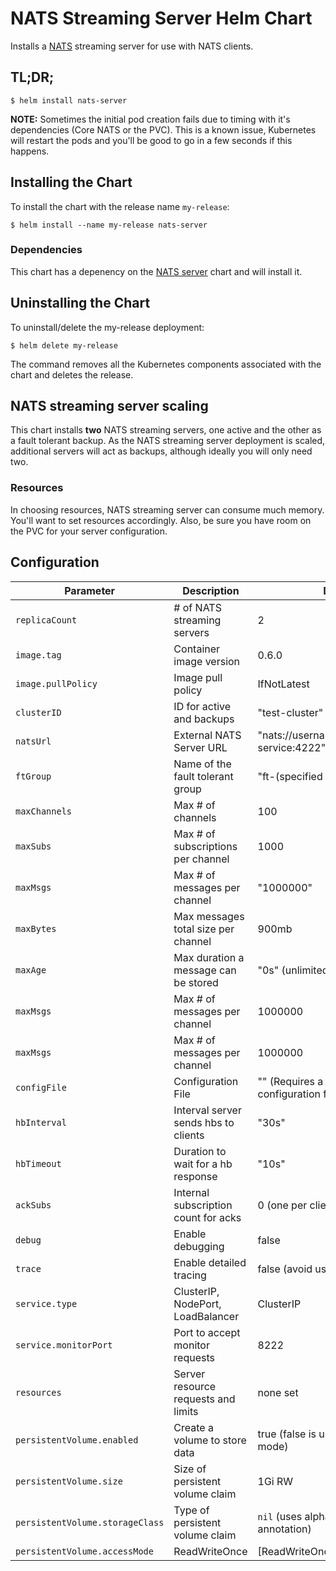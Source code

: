 # NATS Streaming Server Helm Chart

Installs a [NATS](http://nats.io/) streaming server for use with NATS clients.

## TL;DR;

```console
$ helm install nats-server
```

**NOTE:**  Sometimes the initial pod creation fails due to timing with it's dependencies (Core NATS or the PVC).  This is a known issue,
Kubernetes will restart the pods and you'll be good to go in a few seconds if this happens.

## Installing the Chart

To install the chart with the release name `my-release`:

```console
$ helm install --name my-release nats-server
```

### Dependencies

This chart has a depenency on the [NATS server](../nats-server) chart and will install it.

## Uninstalling the Chart

To uninstall/delete the my-release deployment:

```console
$ helm delete my-release
```

The command removes all the Kubernetes components associated with the chart and deletes the release.

## NATS streaming server scaling

This chart installs **two** NATS streaming servers, one active and the other as a fault tolerant backup.  As the NATS streaming server deployment is scaled, additional servers will act as backups, although ideally you will only need two.

### Resources

In choosing resources, NATS streaming server can consume much memory.  You'll want to set resources accordingly.  Also, be sure you have room on the PVC for your server configuration.


## Configuration

| Parameter                                 | Description                         | Default                                           |
|-------------------------------------------|-------------------------------------|---------------------------------------------------|
| `replicaCount`                            | # of NATS streaming servers         | 2                                                 |
| `image.tag`                               | Container image version             | 0.6.0                                             |
| `image.pullPolicy`                        | Image pull policy                   | IfNotLatest                                       |
| `clusterID`                               | ID for active and backups           | "test-cluster"                                    |
| `natsUrl`                                 | External NATS Server URL            | "nats://username:password@nats-service:4222"      |
| `ftGroup`                                 | Name of the fault tolerant group    | "ft-(specified cluster id)"                       |
| `maxChannels`                             | Max # of channels                   | 100                                               |
| `maxSubs`                                 | Max # of subscriptions per channel  | 1000                                              |
| `maxMsgs`                                 | Max # of messages per channel       | "1000000"                                         |
| `maxBytes`                                | Max messages total size per channel | 900mb                                             |
| `maxAge`                                  | Max duration a message can be stored| "0s" (unlimited)                                  |
| `maxMsgs`                                 | Max # of messages per channel       | 1000000                                           |
| `maxMsgs`                                 | Max # of messages per channel       | 1000000                                           |
| `configFile`                              | Configuration File                  | "" (Requires a PVC with a configuration file)     |
| `hbInterval`                              | Interval server sends hbs to clients| "30s"                                             |
| `hbTimeout`                               | Duration to wait for a hb response  | "10s"                                             |
| `ackSubs`                                 | Internal subscription count for acks| 0 (one per client)                                |
| `debug`                                   | Enable debugging                    | false                                             |
| `trace`                                   | Enable detailed tracing             | false  (avoid using this)                         |
| `service.type`                            | ClusterIP, NodePort, LoadBalancer   | ClusterIP                                         |
| `service.monitorPort`                     | Port to accept monitor requests     | 8222                                              |
| `resources`                               | Server resource requests and limits | none set                                          |
| `persistentVolume.enabled`                | Create a volume to store data       | true (false is used with memory mode)             |
| `persistentVolume.size`                   | Size of persistent volume claim     | 1Gi RW                                            |
| `persistentVolume.storageClass`           | Type of persistent volume claim     | `nil` (uses alpha storage class annotation)       |
| `persistentVolume.accessMode`             | ReadWriteOnce                       | [ReadWriteOnce]                                   |
